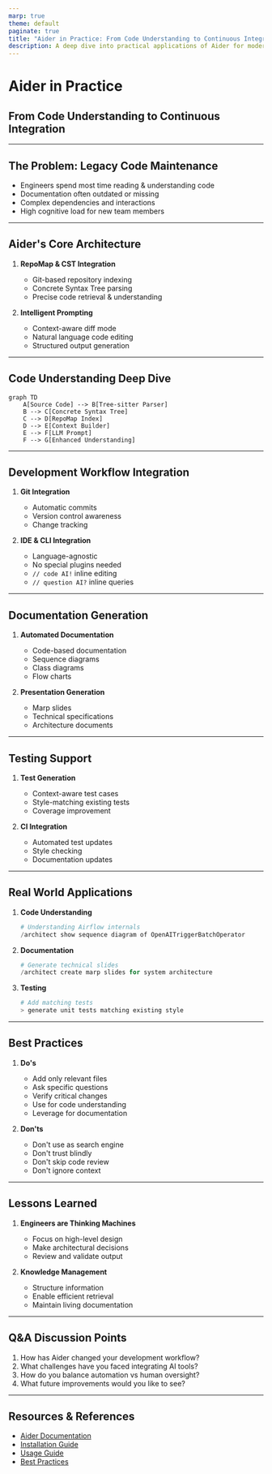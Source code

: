 ```yaml
---
marp: true
theme: default
paginate: true
title: "Aider in Practice: From Code Understanding to Continuous Integration"
description: A deep dive into practical applications of Aider for modern software development
---
```


<!-- _class: lead -->
# Aider in Practice
## From Code Understanding to Continuous Integration

---
<!-- _class: default -->
## The Problem: Legacy Code Maintenance

- Engineers spend most time reading & understanding code
- Documentation often outdated or missing
- Complex dependencies and interactions
- High cognitive load for new team members

---
<!-- _class: default -->
## Aider's Core Architecture

1. **RepoMap & CST Integration**
   - Git-based repository indexing
   - Concrete Syntax Tree parsing
   - Precise code retrieval & understanding

2. **Intelligent Prompting**
   - Context-aware diff mode
   - Natural language code editing
   - Structured output generation

---
<!-- _class: default -->
## Code Understanding Deep Dive

```mermaid
graph TD
    A[Source Code] --> B[Tree-sitter Parser]
    B --> C[Concrete Syntax Tree]
    C --> D[RepoMap Index]
    D --> E[Context Builder]
    E --> F[LLM Prompt]
    F --> G[Enhanced Understanding]
```

---
<!-- _class: default -->
## Development Workflow Integration

1. **Git Integration**
   - Automatic commits
   - Version control awareness
   - Change tracking

2. **IDE & CLI Integration**
   - Language-agnostic
   - No special plugins needed
   - `// code AI!` inline editing
   - `// question AI?` inline queries

---
<!-- _class: default -->
## Documentation Generation

1. **Automated Documentation**
   - Code-based documentation
   - Sequence diagrams
   - Class diagrams
   - Flow charts

2. **Presentation Generation**
   - Marp slides
   - Technical specifications
   - Architecture documents

---
<!-- _class: default -->
## Testing Support

1. **Test Generation**
   - Context-aware test cases
   - Style-matching existing tests
   - Coverage improvement

2. **CI Integration**
   - Automated test updates
   - Style checking
   - Documentation updates

---
<!-- _class: default -->
## Real World Applications

1. **Code Understanding**
   ```python
   # Understanding Airflow internals
   /architect show sequence diagram of OpenAITriggerBatchOperator
   ```

2. **Documentation**
   ```python
   # Generate technical slides
   /architect create marp slides for system architecture
   ```

3. **Testing**
   ```python
   # Add matching tests
   > generate unit tests matching existing style
   ```

---
<!-- _class: default -->
## Best Practices

1. **Do's**
   - Add only relevant files
   - Ask specific questions
   - Verify critical changes
   - Use for code understanding
   - Leverage for documentation

2. **Don'ts**
   - Don't use as search engine
   - Don't trust blindly
   - Don't skip code review
   - Don't ignore context

---
<!-- _class: default -->
## Lessons Learned

1. **Engineers are Thinking Machines**
   - Focus on high-level design
   - Make architectural decisions
   - Review and validate output

2. **Knowledge Management**
   - Structure information
   - Enable efficient retrieval
   - Maintain living documentation

---
<!-- _class: lead -->
## Q&A Discussion Points

1. How has Aider changed your development workflow?
2. What challenges have you faced integrating AI tools?
3. How do you balance automation vs human oversight?
4. What future improvements would you like to see?

---
<!-- _class: default -->
## Resources & References

- [Aider Documentation](https://aider.chat)
- [Installation Guide](https://aider.chat/docs/install.html)
- [Usage Guide](https://aider.chat/docs/usage.html)
- [Best Practices](https://aider.chat/docs/usage/tips.html)
